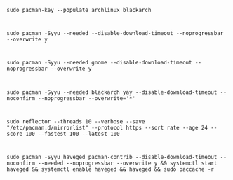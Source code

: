     sudo pacman-key --populate archlinux blackarch
#    
    sudo pacman -Syyu --needed --disable-download-timeout --noprogressbar --overwrite y
#
    sudo pacman -Syyu --needed gnome --disable-download-timeout --noprogressbar --overwrite y
#
    sudo pacman -Syyu --needed blackarch yay --disable-download-timeout --noconfirm --noprogressbar --overwrite='*'
#
    sudo reflector --threads 10 --verbose --save "/etc/pacman.d/mirrorlist" --protocol https --sort rate --age 24 --score 100 --fastest 100 --latest 100
#
    sudo pacman -Syyu haveged pacman-contrib --disable-download-timeout --noconfirm --needed --noprogressbar --overwrite y && systemctl start haveged && systemctl enable haveged && haveged && sudo paccache -r
    
